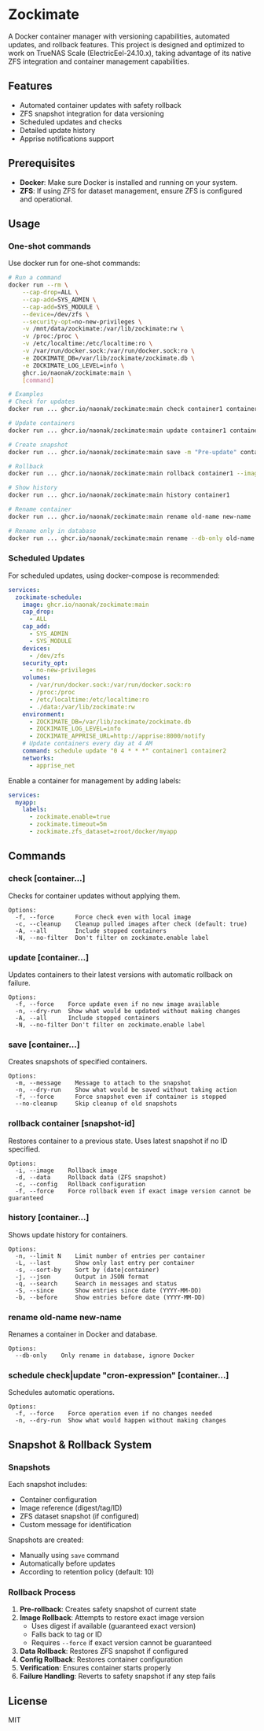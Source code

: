 # Zockimate
A Docker container manager with versioning capabilities, automated updates, and rollback features. This project is designed and optimized to work on TrueNAS Scale (ElectricEel-24.10.x), taking advantage of its native ZFS integration and container management capabilities.

## Features
- Automated container updates with safety rollback
- ZFS snapshot integration for data versioning
- Scheduled updates and checks
- Detailed update history
- Apprise notifications support

## Prerequisites
- **Docker**: Make sure Docker is installed and running on your system.
- **ZFS**: If using ZFS for dataset management, ensure ZFS is configured and operational.

## Usage

### One-shot commands
Use docker run for one-shot commands:
```bash
# Run a command
docker run --rm \
    --cap-drop=ALL \
    --cap-add=SYS_ADMIN \
    --cap-add=SYS_MODULE \
    --device=/dev/zfs \
    --security-opt=no-new-privileges \
    -v /mnt/data/zockimate:/var/lib/zockimate:rw \
    -v /proc:/proc \
    -v /etc/localtime:/etc/localtime:ro \
    -v /var/run/docker.sock:/var/run/docker.sock:ro \
    -e ZOCKIMATE_DB=/var/lib/zockimate/zockimate.db \
    -e ZOCKIMATE_LOG_LEVEL=info \
    ghcr.io/naonak/zockimate:main \
    [command]

# Examples
# Check for updates
docker run ... ghcr.io/naonak/zockimate:main check container1 container2

# Update containers
docker run ... ghcr.io/naonak/zockimate:main update container1 container2

# Create snapshot
docker run ... ghcr.io/naonak/zockimate:main save -m "Pre-update" container1

# Rollback
docker run ... ghcr.io/naonak/zockimate:main rollback container1 --image --data

# Show history
docker run ... ghcr.io/naonak/zockimate:main history container1

# Rename container
docker run ... ghcr.io/naonak/zockimate:main rename old-name new-name

# Rename only in database
docker run ... ghcr.io/naonak/zockimate:main rename --db-only old-name new-name
```

### Scheduled Updates
For scheduled updates, using docker-compose is recommended:

```yaml
services:
  zockimate-schedule:
    image: ghcr.io/naonak/zockimate:main
    cap_drop:
      - ALL
    cap_add:
      - SYS_ADMIN
      - SYS_MODULE
    devices:
      - /dev/zfs
    security_opt:
      - no-new-privileges
    volumes:
      - /var/run/docker.sock:/var/run/docker.sock:ro
      - /proc:/proc
      - /etc/localtime:/etc/localtime:ro
      - ./data:/var/lib/zockimate:rw
    environment:
      - ZOCKIMATE_DB=/var/lib/zockimate/zockimate.db
      - ZOCKIMATE_LOG_LEVEL=info
      - ZOCKIMATE_APPRISE_URL=http://apprise:8000/notify
    # Update containers every day at 4 AM
    command: schedule update "0 4 * * *" container1 container2
    networks:
      - apprise_net
```

Enable a container for management by adding labels:
```yaml
services:
  myapp:
    labels:
      - zockimate.enable=true
      - zockimate.timeout=5m
      - zockimate.zfs_dataset=zroot/docker/myapp
```

## Commands

### check [container...]
Checks for container updates without applying them.
```
Options:
  -f, --force      Force check even with local image
  -c, --cleanup    Cleanup pulled images after check (default: true)
  -A, --all        Include stopped containers
  -N, --no-filter  Don't filter on zockimate.enable label
```

### update [container...]
Updates containers to their latest versions with automatic rollback on failure.
```
Options:
  -f, --force    Force update even if no new image available
  -n, --dry-run  Show what would be updated without making changes
  -A, --all      Include stopped containers
  -N, --no-filter Don't filter on zockimate.enable label
```

### save [container...]
Creates snapshots of specified containers.
```
Options:
  -m, --message    Message to attach to the snapshot
  -n, --dry-run    Show what would be saved without taking action
  -f, --force      Force snapshot even if container is stopped
  --no-cleanup     Skip cleanup of old snapshots
```

### rollback container [snapshot-id]
Restores container to a previous state. Uses latest snapshot if no ID specified.
```
Options:
  -i, --image    Rollback image
  -d, --data     Rollback data (ZFS snapshot)
  -c, --config   Rollback configuration
  -f, --force    Force rollback even if exact image version cannot be guaranteed
```

### history [container...]
Shows update history for containers.
```
Options:
  -n, --limit N    Limit number of entries per container
  -L, --last       Show only last entry per container
  -s, --sort-by    Sort by (date|container)
  -j, --json       Output in JSON format
  -q, --search     Search in messages and status
  -S, --since      Show entries since date (YYYY-MM-DD)
  -b, --before     Show entries before date (YYYY-MM-DD)
```

### rename old-name new-name
Renames a container in Docker and database.
```
Options:
  --db-only    Only rename in database, ignore Docker
```

### schedule check|update "cron-expression" [container...]
Schedules automatic operations.
```
Options:
  -f, --force    Force operation even if no changes needed
  -n, --dry-run  Show what would happen without making changes
```

## Snapshot & Rollback System

### Snapshots
Each snapshot includes:
- Container configuration
- Image reference (digest/tag/ID)
- ZFS dataset snapshot (if configured)
- Custom message for identification

Snapshots are created:
- Manually using `save` command
- Automatically before updates
- According to retention policy (default: 10)

### Rollback Process
1. **Pre-rollback**: Creates safety snapshot of current state
2. **Image Rollback**: Attempts to restore exact image version
   - Uses digest if available (guaranteed exact version)
   - Falls back to tag or ID
   - Requires `--force` if exact version cannot be guaranteed
3. **Data Rollback**: Restores ZFS snapshot if configured
4. **Config Rollback**: Restores container configuration
5. **Verification**: Ensures container starts properly
6. **Failure Handling**: Reverts to safety snapshot if any step fails

## License
MIT
